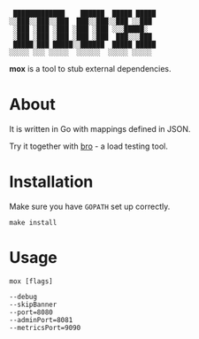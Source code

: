 ```
 █████████████    ██████  █████ █████
░░███░░███░░███  ███░░███░░███ ░░███ 
 ░███ ░███ ░███ ░███ ░███ ░░░█████░  
 ░███ ░███ ░███ ░███ ░███  ███░░░███ 
 █████░███ █████░░██████  █████ █████
░░░░░ ░░░ ░░░░░  ░░░░░░  ░░░░░ ░░░░░ 
```

**mox** is a tool to stub external dependencies.

# About

It is written in Go with mappings defined in JSON.

Try it together with [bro](https://github.com/lameaux/bro) - a load testing tool.

# Installation

Make sure you have `GOPATH` set up correctly.

```shell
make install
```

# Usage

```shell
mox [flags]

--debug
--skipBanner
--port=8080
--adminPort=8081
--metricsPort=9090
```
